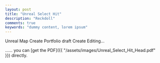 ```yaml
---
layout: post
title: "Unreal Select Hit"
description: "Reckdoll"
comments: true
keywords: "dummy content, lorem ipsum"
---
```

Unreal Map Create Portfolio
draft Create Editing...

...... you can [get the PDF]({{ "/assets/images/Unreal_Select_Hit_Head.pdf" }}) directly.